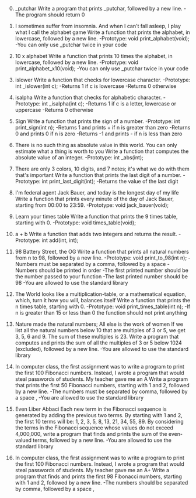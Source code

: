 0. _putchar
Write a program that prints _putchar, followed by a new line.
-The program should return 0
1. I sometimes suffer from insomnia. And when I can't fall asleep, I play what I call the alphabet game
Write a function that prints the alphabet, in lowercase, followed by a new line.
-Prototype: void print_alphabet(void);
-You can only use _putchar twice in your code
2. 10 x alphabet
Write a function that prints 10 times the alphabet, in lowercase, followed by a new line.
-Prototype: void print_alphabet_x10(void);
-You can only use _putchar twice in your code
3. islower
Write a function that checks for lowercase character.
-Prototype: int _islower(int c);
-Returns 1 if c is lowercase
-Returns 0 otherwise
4. isalpha
Write a function that checks for alphabetic character.
-Prototype: int _isalpha(int c);
-Returns 1 if c is a letter, lowercase or uppercase
-Returns 0 otherwise
5. Sign
Write a function that prints the sign of a number.
-Prototype: int print_sign(int n);
-Returns 1 and prints + if n is greater than zero
-Returns 0 and prints 0 if n is zero
-Returns -1 and prints - if n is less than zero

6. There is no such thing as absolute value in this world. You can only estimate what a thing is worth to you
Write a function that computes the absolute value of an integer.
-Prototype: int _abs(int);

7. There are only 3 colors, 10 digits, and 7 notes; it's what we do with them that's important
Write a function that prints the last digit of a number.
-Prototype: int print_last_digit(int);
-Returns the value of the last digit

8. I'm federal agent Jack Bauer, and today is the longest day of my life
Write a function that prints every minute of the day of Jack Bauer, starting from 00:00 to 23:59.
-Prototype: void jack_bauer(void);

9. Learn your times table
Write a function that prints the 9 times table, starting with 0.
-Prototype: void times_table(void);

10. a + b
Write a function that adds two integers and returns the result.
-Prototype: int add(int, int);

11. 98 Battery Street, the OG
Write a function that prints all natural numbers from n to 98, followed by a new line.
-Prototype: void print_to_98(int n);
-Numbers must be separated by a comma, followed by a space
-Numbers should be printed in order
-The first printed number should be the number passed to your function
-The last printed number should be 98
-You are allowed to use the standard library

12. The World looks like a multiplication-table, or a mathematical equation, which, turn it how you will, balances itself
Write a function that prints the n times table, starting with 0.
-Prototype: void print_times_table(int n);
-If n is greater than 15 or less than 0 the function should not print anything

13. Nature made the natural numbers; All else is the work of women
If we list all the natural numbers below 10 that are multiples of 3 or 5, we get 3, 5, 6 and 9. The sum of these multiples is 23. Write a program that computes and prints the sum of all the multiples of 3 or 5 below 1024 (excluded), followed by a new line.
-You are allowed to use the standard library

14. In computer class, the first assignment was to write a program to print the first 100 Fibonacci numbers. Instead, I wrote a program that would steal passwords of students. My teacher gave me an A
Write a program that prints the first 50 Fibonacci numbers, starting with 1 and 2, followed by a new line.
-The numbers must be separated by comma, followed by a space , 
-You are allowed to use the standard library

15. Even Liber Abbaci
Each new term in the Fibonacci sequence is generated by adding the previous two terms. By starting with 1 and 2, the first 10 terms will be: 1, 2, 3, 5, 8, 13, 21, 34, 55, 89. By considering the terms in the Fibonacci sequence whose values do not exceed 4,000,000, write a program that finds and prints the sum of the even-valued terms, followed by a new line.
-You are allowed to use the standard library

16. In computer class, the first assignment was to write a program to print the first 100 Fibonacci numbers. Instead, I wrote a program that would steal passwords of students. My teacher gave me an A+
Write a program that finds and prints the first 98 Fibonacci numbers, starting with 1 and 2, followed by a new line.
-The numbers should be separated by comma, followed by a space ,
















